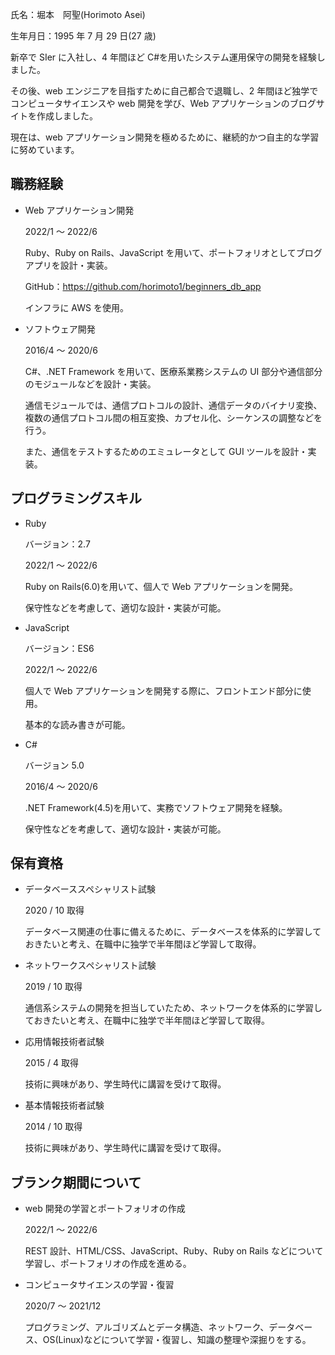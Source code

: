 氏名：堀本　阿聖(Horimoto Asei)

生年月日：1995 年 7 月 29 日(27 歳)

新卒で SIer に入社し、4 年間ほど C#を用いたシステム運用保守の開発を経験しました。

その後、web エンジニアを目指すために自己都合で退職し、2 年間ほど独学でコンピュータサイエンスや web 開発を学び、Web アプリケーションのブログサイトを作成しました。

現在は、web アプリケーション開発を極めるために、継続的かつ自主的な学習に努めています。

## 職務経験

- Web アプリケーション開発

  2022/1 ～ 2022/6

  Ruby、Ruby on Rails、JavaScript を用いて、ポートフォリオとしてブログアプリを設計・実装。

  GitHub：https://github.com/horimoto1/beginners_db_app

  インフラに AWS を使用。

- ソフトウェア開発

  2016/4 ～ 2020/6

  C#、.NET Framework を用いて、医療系業務システムの UI 部分や通信部分のモジュールなどを設計・実装。

  通信モジュールでは、通信プロトコルの設計、通信データのバイナリ変換、複数の通信プロトコル間の相互変換、カプセル化、シーケンスの調整などを行う。

  また、通信をテストするためのエミュレータとして GUI ツールを設計・実装。

## プログラミングスキル

- Ruby

  バージョン：2.7

  2022/1 ～ 2022/6

  Ruby on Rails(6.0)を用いて、個人で Web アプリケーションを開発。

  保守性などを考慮して、適切な設計・実装が可能。

- JavaScript

  バージョン：ES6

  2022/1 ～ 2022/6

  個人で Web アプリケーションを開発する際に、フロントエンド部分に使用。

  基本的な読み書きが可能。

- C#

  バージョン 5.0

  2016/4 ～ 2020/6

  .NET Framework(4.5)を用いて、実務でソフトウェア開発を経験。

  保守性などを考慮して、適切な設計・実装が可能。

## 保有資格

- データベーススペシャリスト試験

  2020 / 10 取得

  データベース関連の仕事に備えるために、データベースを体系的に学習しておきたいと考え、在職中に独学で半年間ほど学習して取得。

- ネットワークスペシャリスト試験

  2019 / 10 取得

  通信系システムの開発を担当していたため、ネットワークを体系的に学習しておきたいと考え、在職中に独学で半年間ほど学習して取得。

- 応用情報技術者試験

  2015 / 4 取得

  技術に興味があり、学生時代に講習を受けて取得。

- 基本情報技術者試験

  2014 / 10 取得

  技術に興味があり、学生時代に講習を受けて取得。

## ブランク期間について

- web 開発の学習とポートフォリオの作成

  2022/1 ～ 2022/6

  REST 設計、HTML/CSS、JavaScript、Ruby、Ruby on Rails などについて学習し、ポートフォリオの作成を進める。

- コンピュータサイエンスの学習・復習

  2020/7 ～ 2021/12

  プログラミング、アルゴリズムとデータ構造、ネットワーク、データベース、OS(Linux)などについて学習・復習し、知識の整理や深掘りをする。
